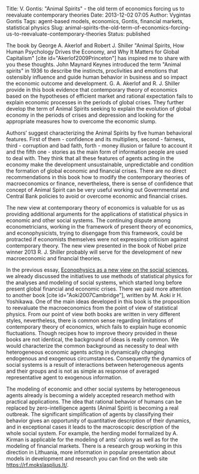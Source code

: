 Title: V. Gontis: "Animal Spirits" - the old term of economics forcing us to reevaluate contemporary theories
Date: 2013-12-02 07:05
Author: Vygintas Gontis
Tags: agent-based models, economics, Gontis, financial markets, statistical physics
Slug: animal-spirits-the-old-term-of-economics-forcing-us-to-reevaluate-contemporary-theories
Status: published

The book by George A.
Akerlof and Robert J. Shiller "Animal Spirits, How Human Psychology
Drives the Economy, and Why It Matters for Global Capitalism" \[cite
id="Akerlof2009Princeton"\] has inspired me to share with you these
thoughts. John Maynard Keynes introduced the term "Animal spirits" in
1936 to describe the instincts, proclivities and emotions that
ostensibly influence and guide human behavior in business and so impact
the economic outcome and development. G. A. Akerlof and R. J. Shiller
provide in this book evidence that contemporary theory of economics
based on the hypotheses of efficient market and rational expectation
fails to explain economic processes in the periods of global crises.
They further develop the term of Animal Spirits seeking to explain the
evolution of global economy in the periods of crises and depression and
looking for the appropriate measures how to overcome the economic
slump.
<!--more-->

Authors’ suggest characterizing the Animal Spirits by five human
behavioral features. First of them - confidence and its multipliers,
second - fairness, third - corruption and bad faith, forth - money
illusion or failure to account it and the fifth one - stories as the
main form of information people are used to deal with. They think that
all these features of agents acting in the economy make the development
unsustainable, unpredictable and condition the formation of global
economic and financial crises. There are no direct recommendations in
this book how to modify the contemporary theories of macroeconomics or
finance, nevertheless, there is sense of confidence that concept of
Animal Spirit can be very useful working out Governmental and Central
Bank policies to avoid or overcome economic and financial crises.

The new view at contemporary theory of economics is valuable for us as
providing additional arguments for the applications of statistical
physics in economic and other social systems. The continuing dispute
among econometricians, working in the framework of present theory of
economics, and econophysicists, trying to disengage from this framework,
could be protracted if economists themselves were not expressing
criticism against contemporary theory. The new view presented in the
book of Nobel prize winner 2013 R. J. Shiller probably will serve for
the development of new macroeconomic and financial theories.

In the previous essay, [Econophysics as a new view on the social
sciences]({filename}/articles/2012/econophysics-brand-new-outlook-into-social-sciences.md),
we already discussed the initiatives to use methods of statistical
physics for the analyses and modeling of social systems, which started
long before present global financial and economic crises. There we paid
more attention to another book \[cite id="Aoki2007Cambridge"\], written
by M. Aoki ir H. Yoshikawa. One of the main ideas developed in this book
is the proposition to reevaluate the macroeconomics from the point of
view of statistical physics. From our point of view both books are
written in very different styles, nevertheless, there is common sense
regarding limitations of contemporary theory of economics, which fails
to explain huge economic fluctuations. Though recipes how to improve
theory provided in these books are not identical, the background of
ideas is really common. We would characterize the common background as
necessity to deal with heterogeneous economic agents acting in
dynamically changing endogenous and exogenous circumstances.
Consequently the dynamics of social systems is a result of interactions
between heterogeneous agents and their groups and is not as simple as
response of averaged representative agent to exogenous information.

The modeling of economic and other social systems by heterogeneous
agents already is becoming a widely accepted research method with
practical applications. The idea that rational behavior of humans can be
replaced by zero-intelligence agents (Animal Spirit) is becoming a real
outbreak. The significant simplification of agents by classifying their
behavior gives an opportunity of quantitative description of their
dynamics, and in exceptional cases it leads to the macroscopic
description of the whole social system. For example, the herding model
formalized by A. Kirman is applicable for the modeling of ants’ colony
as well as for the modeling of financial markets. There is a research
group working in this direction in Lithuania, more information in
popular presentation about models in development and research you can
find on the web site <https://rf.mokslasplius.lt/>.
